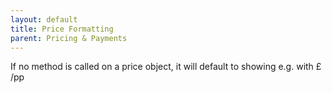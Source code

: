 ```yaml
---
layout: default
title: Price Formatting
parent: Pricing & Payments
---
```


If no method is called on a price object, it will default to showing e.g. with £ /pp
 